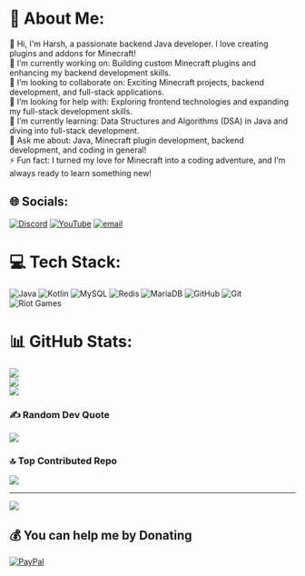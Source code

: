 # 💫 About Me:
👋 Hi, I'm Harsh, a passionate backend Java developer. I love creating plugins and addons for Minecraft!<br>🔭 I’m currently working on: Building custom Minecraft plugins and enhancing my backend development skills.<br>👯 I’m looking to collaborate on: Exciting Minecraft projects, backend development, and full-stack applications.<br>🤝 I’m looking for help with: Exploring frontend technologies and expanding my full-stack development skills.<br>🌱 I’m currently learning: Data Structures and Algorithms (DSA) in Java and diving into full-stack development.<br>💬 Ask me about: Java, Minecraft plugin development, backend development, and coding in general!<br>⚡ Fun fact: I turned my love for Minecraft into a coding adventure, and I’m always ready to learn something new!


## 🌐 Socials:
[![Discord](https://img.shields.io/badge/Discord-%237289DA.svg?logo=discord&logoColor=white)](https://discord.gg/HkjqkcHw7y) [![YouTube](https://img.shields.io/badge/YouTube-%23FF0000.svg?logo=YouTube&logoColor=white)](https://youtube.com/@Clink17) [![email](https://img.shields.io/badge/Email-D14836?logo=gmail&logoColor=white)](mailto:jshdevs4real@gmail.com) 

# 💻 Tech Stack:
![Java](https://img.shields.io/badge/java-%23ED8B00.svg?style=for-the-badge&logo=openjdk&logoColor=white) ![Kotlin](https://img.shields.io/badge/kotlin-%237F52FF.svg?style=for-the-badge&logo=kotlin&logoColor=white) ![MySQL](https://img.shields.io/badge/mysql-4479A1.svg?style=for-the-badge&logo=mysql&logoColor=white) ![Redis](https://img.shields.io/badge/redis-%23DD0031.svg?style=for-the-badge&logo=redis&logoColor=white) ![MariaDB](https://img.shields.io/badge/MariaDB-003545?style=for-the-badge&logo=mariadb&logoColor=white) ![GitHub](https://img.shields.io/badge/github-%23121011.svg?style=for-the-badge&logo=github&logoColor=white) ![Git](https://img.shields.io/badge/git-%23F05033.svg?style=for-the-badge&logo=git&logoColor=white) ![Riot Games](https://img.shields.io/badge/riotgames-D32936.svg?style=for-the-badge&logo=riotgames&logoColor=white)
# 📊 GitHub Stats:
![](https://github-readme-stats.vercel.app/api?username=WhoHarsh-14&theme=dark&hide_border=false&include_all_commits=true&count_private=true)<br/>
![](https://nirzak-streak-stats.vercel.app/?user=WhoHarsh-14&theme=dark&hide_border=false)<br/>
![](https://github-readme-stats.vercel.app/api/top-langs/?username=WhoHarsh-14&theme=dark&hide_border=false&include_all_commits=true&count_private=true&layout=compact)

### ✍️ Random Dev Quote
![](https://quotes-github-readme.vercel.app/api?type=horizontal&theme=radical)

### 🔝 Top Contributed Repo
![](https://github-contributor-stats.vercel.app/api?username=WhoHarsh-14&limit=5&theme=dark&combine_all_yearly_contributions=true)

---
[![](https://visitcount.itsvg.in/api?id=WhoHarsh-14&icon=0&color=0)](https://visitcount.itsvg.in)

  ## 💰 You can help me by Donating
  [![PayPal](https://img.shields.io/badge/PayPal-00457C?style=for-the-badge&logo=paypal&logoColor=white)](https://paypal.me/whevilharsh) 

  
<!-- Proudly created with GPRM ( https://gprm.itsvg.in ) -->
